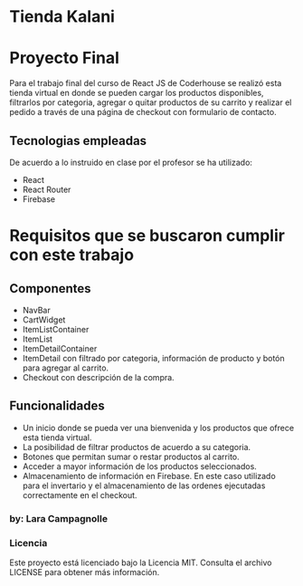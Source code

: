 # Tienda Kalani
# Proyecto Final
Para el trabajo final del curso de React JS de Coderhouse se realizó esta tienda virtual en donde se pueden cargar los productos disponibles, filtrarlos por categoria, agregar o quitar productos de su carrito y realizar el pedido a través de una página de checkout con formulario de contacto.

## Tecnologias empleadas
De acuerdo a lo instruido en clase por el profesor se ha utilizado: 
- React
- React Router
- Firebase

# Requisitos que se buscaron cumplir con este trabajo
## Componentes 
- NavBar
- CartWidget
- ItemListContainer
- ItemList
- ItemDetailContainer
- ItemDetail con filtrado por categoria, información de producto y botón para agregar al carrito.
- Checkout con descripción de la compra.

## Funcionalidades
- Un inicio donde se pueda ver una bienvenida y los productos que ofrece esta tienda virtual.
- La posibilidad de filtrar productos de acuerdo a su categoria.
- Botones que permitan sumar o restar productos al carrito.
- Acceder a mayor información de los productos seleccionados.
- Almacenamiento de información en Firebase. En este caso utilizado para el invertario y el almacenamiento de las ordenes ejecutadas correctamente en el checkout.

### by: Lara Campagnolle

### Licencia
Este proyecto está licenciado bajo la Licencia MIT. Consulta el archivo LICENSE para obtener más información.